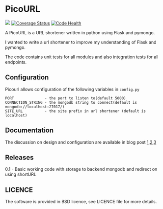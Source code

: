 # PicoURL
![](https://travis-ci.org/PradheepShrinivasan/picourl.svg?branch=master)
[![Coverage Status](https://coveralls.io/repos/PradheepShrinivasan/picourl/badge.svg?branch=addCoverageSupport&service=github)](https://coveralls.io/github/PradheepShrinivasan/picourl?branch=addCoverageSupport)
[![Code Health](https://landscape.io/github/PradheepShrinivasan/picourl/master/landscape.svg?style=flat)](https://landscape.io/github/PradheepShrinivasan/picourl/master)

A PicoURL is a URL shortener written in python using Flask and pymongo.

I wanted to write a url shortener to improve my understanding of Flask and pymongo.

The code contains unit tests for all modules and also integration tests for all endpoints.


## Configuration
Picourl allows configuration of the following variables in `config.py`
  ```
  PORT              - the port to listen to(default 5000)
  CONNECTION_STRING - the mongodb string to connect(default is mongodb://localhost:27017/)
  SITE_URL          - the site prefix in url shortener (default is localhost)
  ```
  
## Documentation
  The discussion on  design and  configuration are available in blog post [1](http://pradheepshrinivasan.github.io/mongodb/python/flask/pymongo/2015/12/03/UrlShortener_in_python_Part_1/),[2](http://pradheepshrinivasan.github.io/mongodb/python/flask/pymongo/2015/12/06/UrlShortener_in_python_Part_2/),[3](http://pradheepshrinivasan.github.io/mongodb/python/flask/pymongo/2015/12/06/UrlShortener_in_python_Part_3/) 

## Releases

0.1 - Basic working code with storage to backend mongodb and redirect on using shortURL

## LICENCE

The software is provided in BSD licence, see LICENCE file for more details.

